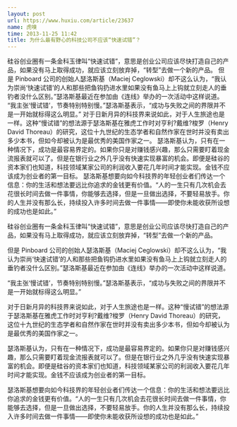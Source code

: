 ```yaml
---
layout: post
url: https://www.huxiu.com/article/23637
name: 虎嗅
time: 2013-11-25 11:42
title: 为什么最有野心的科技公司不应该“快速试错”？
---
```

硅谷创业圈有一条金科玉律叫“快速试错”，意思是创业公司应该尽快打造自己的产品，如果没有马上取得成功，就应该立刻放弃掉，“转型”去做一个新的产品。 但是 Pinboard 公司的创始人瑟洛斯基（Maciej Ceglowski）却不这么认为，“我认为崇尚‘快速试错’的人和那些把鱼钩扔进水里如果没有鱼马上上钩就立刻走人的垂钓者没什么区别。”瑟洛斯基最近在参加由《连线》举办的一次活动中这样说道。 “我主张‘慢试错’，节奏特别特别慢。”瑟洛斯基表示，“成功与失败之间的界限并不是一开始就标得这么明显。” 对于日新月异的科技界来说如此，对于人生旅途也是一样。这种“慢试错”的想法源于瑟洛斯基在雅虎工作时对亨利?戴维?梭罗（Henry David Thoreau）的研究，这位十九世纪的生态学者和自然作家在世时并没有卖出多少本书，但如今却被认为是最优秀的美国作家之一。 瑟洛斯基认为，只有在一种情况下，成功是最容易界定的。如果你只是对赚钱感兴趣，那么只需要盯着现金流报表就可以了。但是在银行业之外几乎没有快速实现暴富的机会。即便是硅谷的资本家们也知道，科技领域某家公司的利润收入要花几年时间才能实现。金钱不应该成为创业者的第一目标。 瑟洛斯基想要向如今科技界的年轻创业者们传达一个信息：你的生活和想法要远比你追求的金钱更有价值。“人的一生只有几次机会去花很长时间去做一件事情，你能够去选择，但是一旦做出选择，不要轻易放手。你的人生并没有那么长，持续投入许多时间去做一件事情——即使你未能收获所设想的成功也是如此。”

硅谷创业圈有一条金科玉律叫“快速试错”，意思是创业公司应该尽快打造自己的产品，如果没有马上取得成功，就应该立刻放弃掉，“转型”去做一个新的产品。

但是 Pinboard 公司的创始人瑟洛斯基（Maciej Ceglowski）却不这么认为，“我认为崇尚‘快速试错’的人和那些把鱼钩扔进水里如果没有鱼马上上钩就立刻走人的垂钓者没什么区别。”瑟洛斯基最近在参加由《连线》举办的一次活动中这样说道。

“我主张‘慢试错’，节奏特别特别慢。”瑟洛斯基表示，“成功与失败之间的界限并不是一开始就标得这么明显。”

对于日新月异的科技界来说如此，对于人生旅途也是一样。这种“慢试错”的想法源于瑟洛斯基在雅虎工作时对亨利?戴维?梭罗（Henry David Thoreau）的研究，这位十九世纪的生态学者和自然作家在世时并没有卖出多少本书，但如今却被认为是最优秀的美国作家之一。

瑟洛斯基认为，只有在一种情况下，成功是最容易界定的。如果你只是对赚钱感兴趣，那么只需要盯着现金流报表就可以了。但是在银行业之外几乎没有快速实现暴富的机会。即便是硅谷的资本家们也知道，科技领域某家公司的利润收入要花几年时间才能实现。金钱不应该成为创业者的第一目标。

瑟洛斯基想要向如今科技界的年轻创业者们传达一个信息：你的生活和想法要远比你追求的金钱更有价值。“人的一生只有几次机会去花很长时间去做一件事情，你能够去选择，但是一旦做出选择，不要轻易放手。你的人生并没有那么长，持续投入许多时间去做一件事情——即使你未能收获所设想的成功也是如此。”

